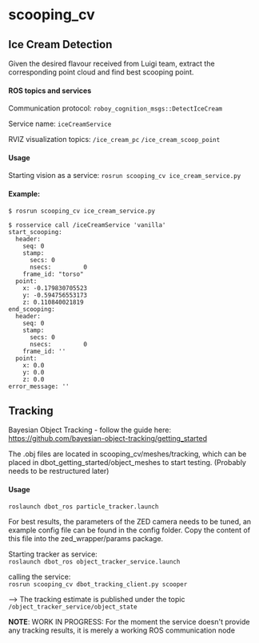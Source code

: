 # scooping_cv

## Ice Cream Detection

Given the desired flavour received from Luigi team, extract the corresponding point cloud and find best scooping point.

#### ROS topics and services
Communication protocol: ```roboy_cognition_msgs::DetectIceCream```

Service name: ```iceCreamService```

RVIZ visualization topics: ```/ice_cream_pc``` ```/ice_cream_scoop_point```

#### Usage
Starting vision as a service:
```rosrun scooping_cv ice_cream_service.py```

#### Example:
```$ rosrun scooping_cv ice_cream_service.py```


```
$ rosservice call /iceCreamService 'vanilla'
start_scooping: 
  header: 
    seq: 0
    stamp: 
      secs: 0
      nsecs:         0
    frame_id: "torso"
  point: 
    x: -0.179830705523
    y: -0.594756553173
    z: 0.110840021819
end_scooping: 
  header: 
    seq: 0
    stamp: 
      secs: 0
      nsecs:         0
    frame_id: ''
  point: 
    x: 0.0
    y: 0.0
    z: 0.0
error_message: ''
```

## Tracking
Bayesian Object Tracking - follow the guide here: https://github.com/bayesian-object-tracking/getting_started

The .obj files are located in scooping_cv/meshes/tracking, which can be placed in dbot_getting_started/object_meshes to start testing. (Probably needs to be restructured later)

#### Usage
`roslaunch dbot_ros particle_tracker.launch` 

For best results, the parameters of the ZED camera needs to be tuned, an example config file can be found in the config folder. Copy the content of this file into the zed_wrapper/params package.

Starting tracker as service:        
`roslaunch dbot_ros object_tracker_service.launch`

calling the service:       
`rosrun scooping_cv dbot_tracking_client.py scooper` 

--> The tracking estimate is published under the topic 
`/object_tracker_service/object_state`

**NOTE**: WORK IN PROGRESS: For the moment the service doesn't provide any tracking results, it is merely a working ROS communication node
